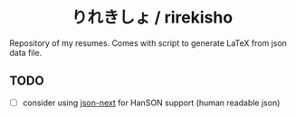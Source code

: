 <div align="center">

# りれきしょ / rirekisho

</div>

Repository of my resumes. Comes with script to generate LaTeX from json data file.

## TODO
- [ ] consider using [json-next](https://github.com/json-next/json-next) for HanSON support (human readable json)
